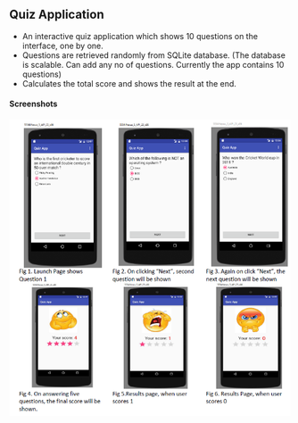 ##  Quiz Application ## 
* An interactive quiz application which shows 10 questions on the interface, one by one.
* Questions are retrieved randomly from SQLite database. (The database is scalable. Can
  add any no of questions. Currently the app contains 10 questions)
* Calculates the total score and shows the result at the end.

#### Screenshots ####

![Alt text](quizapp.png?raw=true "Title")
